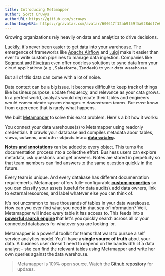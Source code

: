```yaml
---
title: Introducing Metamapper
author: Scott Cruwys
authorURL: https://github.com/scruwys
authorImageURL: https://gravatar.com/avatar/600347f12ab9f59f5a628ddf7e051ae1
---
```


Growing organizations rely heavily on data and analytics to drive decisions.

Luckily, it's never been easier to get data into your warehouse. The emergence of frameworks like [Apache Airflow](https://airflow.apache.org/docs/) and [Luigi](https://github.com/spotify/luigi) make it easier than ever to write custom pipelines to manage data ingestion. Companies like [Segment](https://segment.com/) and [Fivetran](https://fivetran.com/) even offer codeless solutions to sync data from your cloud applications (e.g., Salesforce, Zendesk) to your data warehouse.

But all of this data can come with a lot of noise.

Data context can be a big issue. It becomes difficult to keep track of things like business purpose, update frequency, and relevance as your data grows. In a perfect world, analysts would deprecate their tables and engineers would communicate system changes to downstream teams. But most know from experience that is rarely what happens.

We built [Metamapper](https://github.com/getmetamapper/metamapper) to solve this exact problem. Here's a bit how it works:

You connect your data warehouse(s) to Metamapper using readonly credentials. It crawls your database and compiles metadata about tables, views, columns, and other objects into a **[data catalog](https://www.metamapper.io/docs/metadata-management--schema-inspection)**.

**[Notes and annotations](https://www.metamapper.io/docs/metadata-management--annotations)** can be added to every object. This turns the documentation process into a collective effort. Business users can explore metadata, ask questions, and get answers. Notes are stored in perpetuity so that team members can find answers to the same question quickly in the future.

Every team is unique. And every database has different documentation requirements. Metamapper offers fully-configurable **[custom properties](https://www.metamapper.io/docs/metadata-management--custom-properties)** so you can classify your assets (useful for data audits), add data owners, link to external resources, and label whatever else you can think of.

It's not uncommon to have thousands of tables in your data warehouse. How can you ever find what you need in that sea of information? Well, Metamapper will index every table it has access to. This feeds into a **[powerful search engine](https://www.metamapper.io/docs/metadata-management--search)** that let's you quickly search across all of your connected databases for whatever you are looking for.

Metamapper is a powerful toolkit for teams that want to pursue a self service analytics model. You'll have a **single source of truth** about your data. A business user doesn't need to depend on the bandwidth of a data analyst – she can find the relevant tables using Metamapper and write her own queries against the data warehouse.

> Metamapper is 100% open source. Watch the [Github repository](https://github.com/getmetamapper/metamapper) for updates.
